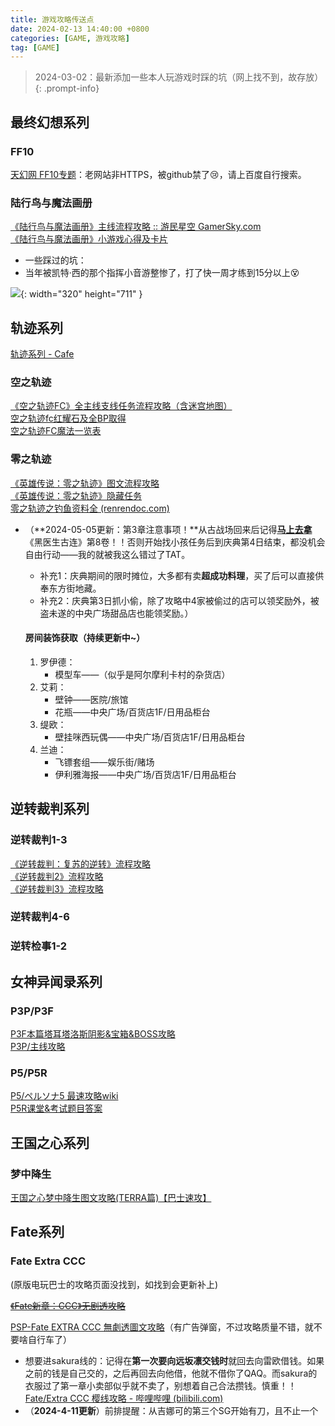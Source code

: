 ```yaml
---
title: 游戏攻略传送点
date: 2024-02-13 14:40:00 +0800
categories: [GAME, 游戏攻略] 
tag: [GAME]
---
```

> 2024-03-02：最新添加一些本人玩游戏时踩的坑（网上找不到，故存放）  
{: .prompt-info}  

## 最终幻想系列

### FF10   
<u>天幻网 FF10专题</u>：老网站非HTTPS，被github禁了:cry:，请上百度自行搜索。    



### 陆行鸟与魔法画册

[《陆行鸟与魔法画册》主线流程攻略 :: 游民星空 GamerSky.com](https://wap.gamersky.com/gl/Content-50295.html)  
[《陆行鸟与魔法画册》小游戏心得及卡片](https://wenku.baidu.com/view/68fba5c52cc58bd63186bd96.html?_wkts_=1707807164892&bdQuery=%E9%99%86%E8%A1%8C%E9%B8%9F%E4%B8%8E%E9%AD%94%E6%B3%95%E7%94%BB%E5%86%8C%E5%8D%A1%E7%89%87)   

- 一些踩过的坑：
- 当年被凯特·西的那个指挥小音游整惨了，打了快一周才练到15分以上:dizzy_face:  

![](https://cdn.jsdelivr.net/gh/Makicelse/image/img/GAME/202403021425853.png){: width="320" height="711" }



## 轨迹系列

[轨迹系列 - Cafe](https://trails-game.com/)   

### 空之轨迹
[《空之轨迹FC》全主线支线任务流程攻略（含迷宫地图）](https://www.gamersky.com/handbook/201705/901381.shtml)   
[空之轨迹fc红耀石及全BP取得](https://www.360docs.net/doc/437513630.html)    
[空之轨迹FC魔法一览表](https://www.renrendoc.com/paper/121928420.html)    

### 零之轨迹
[《英雄传说：零之轨迹》图文流程攻略](https://www.gamersky.com/handbook/201108/179295.shtml)    
[《英雄传说：零之轨迹》隐藏任务](https://www.gamersky.com/handbook/201109/180819.shtml)    
[零之轨迹之钓鱼资料全 (renrendoc.com)](https://www.renrendoc.com/paper/214448947.html)    

- （**2024-05-05更新：第3章注意事项！**从古战场回来后记得<u>**马上去拿**</u>《黑医生古连》第8卷！！否则开始找小孩任务后到庆典第4日结束，都没机会自由行动——我的就被我这么错过了TAT。  

  - 补充1：庆典期间的限时摊位，大多都有卖**超成功料理**，买了后可以直接供奉东方街地藏。  
  - 补充2：庆典第3日抓小偷，除了攻略中4家被偷过的店可以领奖励外，被盗未遂的中央广场甜品店也能领奖励。）

  #### 房间装饰获取（持续更新中~）

  1. 罗伊德：  
     - 模型车——（似乎是阿尔摩利卡村的杂货店）  
  2. 艾莉：
     - 壁钟——医院/旅馆  
     - 花瓶——中央广场/百货店1F/日用品柜台  
  3. 缇欧：
     - 壁挂咪西玩偶——中央广场/百货店1F/日用品柜台  
  4. 兰迪：
     - 飞镖套组——娱乐街/赌场  
     - 伊利雅海报——中央广场/百货店1F/日用品柜台  



## 逆转裁判系列   

### 逆转裁判1-3
[《逆转裁判：复苏的逆转》流程攻略](https://www.tgbus.com/news/53495)    
[《逆转裁判2》流程攻略](https://www.tgbus.com/news/53665)   
[《逆转裁判3》流程攻略](https://www.tgbus.com/news/53676)      

### 逆转裁判4-6  

### 逆转检事1-2    



## 女神异闻录系列
### P3P/P3F
[P3F本篇塔耳塔洛斯阴影&宝箱&BOSS攻略](https://www.bilibili.com/read/cv22573370/)      
[P3P/主线攻略](https://wiki.biligame.com/persona/P3P/%E4%B8%BB%E7%BA%BF%E6%94%BB%E7%95%A5)    

### P5/P5R
[P5/ペルソナ5 最速攻略wiki](https://spwiki.net/persona5/)      
[P5R课堂&考试题目答案](https://exp.gg/zh_tw/129007)



## 王国之心系列
### 梦中降生
[王国之心梦中降生图文攻略(TERRA篇)【巴士速攻】](https://www.360docs.net/doc/bc5775436.html)   



## Fate系列  

### Fate Extra CCC

(原版电玩巴士的攻略页面没找到，如找到会更新补上)  

~~[《Fate新章：CCC》无剧透攻略 ](https://www.bklasvegas.com/pspgl/201304/20130407092036.shtml)~~    

[PSP-Fate EXTRA CCC 無劇透圖文攻略](https://gamestrategybus.pixnet.net/blog/post/164895528)（有广告弹窗，不过攻略质量不错，就不要啥自行车了）     

- 想要进sakura线的：记得在**第一次要向远坂凛交钱时**就回去向雷欧借钱。如果之前的钱是自己交的，之后再回去向他借，他就不借你了QAQ。而sakura的衣服过了第一章小卖部似乎就不卖了，别想着自己合法攒钱。慎重！！    
  [Fate/Extra CCC 樱线攻略 - 哔哩哔哩 (bilibili.com)](https://www.bilibili.com/read/cv33100303/?jump_opus=1)
- （**2024-4-11更新**）前排提醒：从吉娜可的第三个SG开始有刀，且不止一个   
